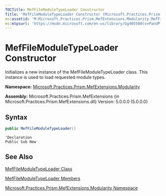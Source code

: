 ```yaml
---
TOCTitle: MefFileModuleTypeLoader Constructor
Title: 'MefFileModuleTypeLoader Constructor (Microsoft.Practices.Prism.MefExtensions.Modularity)'
ms:assetid: 'M:Microsoft.Practices.Prism.MefExtensions.Modularity.MefFileModuleTypeLoader.\#ctor'
ms:mtpsurl: 'https://msdn.microsoft.com/en-us/library/Gg405580(v=PandP.50)'
---
```


# MefFileModuleTypeLoader Constructor

Initializes a new instance of the MefFileModuleTypeLoader class. This instance is used to load requested module types.

**Namespace:** [Microsoft.Practices.Prism.MefExtensions.Modularity](https://msdn.microsoft.com/en-us/library/microsoft.practices.prism.mefextensions.modularity(v=pandp.50))

**Assembly:** Microsoft.Practices.Prism.MefExtensions (in Microsoft.Practices.Prism.MefExtensions.dll) Version: 5.0.0.0 (5.0.0.0)


## Syntax

```C#
public MefFileModuleTypeLoader()
```

```VB
'Declaration
Public Sub New
```

## See Also

[MefFileModuleTypeLoader Class](https://msdn.microsoft.com/en-us/library/microsoft.practices.prism.mefextensions.modularity.meffilemoduletypeloader(v=pandp.50))

[MefFileModuleTypeLoader Members](https://msdn.microsoft.com/en-us/library/microsoft.practices.prism.mefextensions.modularity.meffilemoduletypeloader_members(v=pandp.50))

[Microsoft.Practices.Prism.MefExtensions.Modularity Namespace](https://msdn.microsoft.com/en-us/library/microsoft.practices.prism.mefextensions.modularity(v=pandp.50))